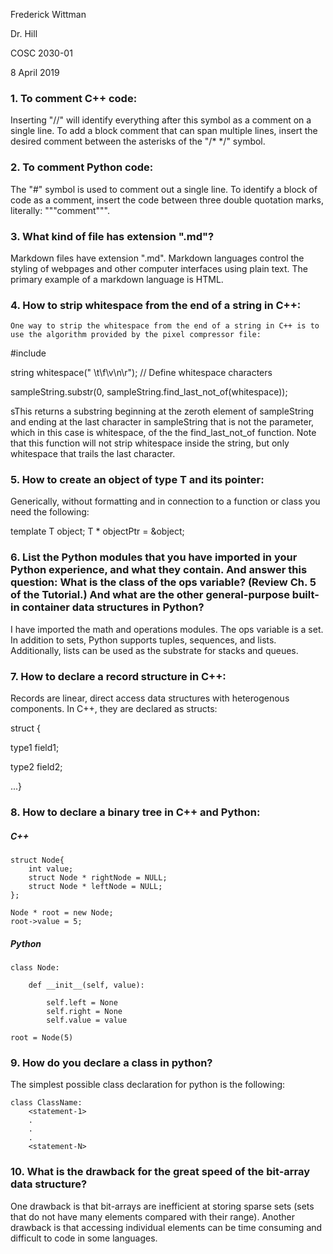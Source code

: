 Frederick Wittman

Dr. Hill

COSC 2030-01

8 April 2019

### 1.  To comment C++ code:

Inserting "//" will identify everything after this symbol as a comment on a single line.  To add a block comment that can span multiple lines, insert the desired comment between the asterisks of the "/* */" symbol.
    
### 2.  To comment Python code:

The "#" symbol is used to comment out a single line.  To identify a block of code as a comment, insert the code between three
double quotation marks, literally: """comment""".
    
### 3.  What kind of file has extension ".md"?

Markdown files have extension ".md".  Markdown languages control the styling of webpages and other computer interfaces using
plain text.  The primary example of a markdown language is HTML.
    

### 4.  How to strip whitespace from the end of a string in C++:
    One way to strip the whitespace from the end of a string in C++ is to use the algorithm provided by the pixel compressor file:
    
#include <string>
    
string whitespace(" \t\f\v\n\r");  // Define whitespace characters
    
sampleString.substr(0, sampleString.find_last_not_of(whitespace));

sThis returns a substring beginning at the zeroth element of sampleString and ending at the last character in sampleString that is not the parameter, which in this case is whitespace, of the the find_last_not_of function.  Note that this function will not strip whitespace inside the string, but only whitespace
that trails the last character.

### 5.  How to create an object of type T and its pointer:

Generically, without formatting and in connection to a function or class you need the following:

template <class T>
T object;
T * objectPtr = &object;
    
### 6.  List the Python modules that you have imported in your Python experience, and what they contain. And answer this question: What is the class of the ops variable? (Review Ch. 5 of the Tutorial.) And what are the other general-purpose built-in container data structures in Python?
    
I have imported the math and operations modules.  The ops variable is a set.  In addition to sets, Python supports tuples,
sequences, and lists. Additionally, lists can be used as the substrate for stacks and queues.

### 7.  How to declare a record structure in C++:

Records are linear, direct access data structures with heterogenous components.  In C++, they are declared as structs:

struct {

type1 field1; 

type2 field2;

...}

### 8.  How to declare a binary tree in C++ and Python:

##### C++
```
struct Node{
	int value;
	struct Node * rightNode = NULL;
	struct Node * leftNode = NULL;
};

Node * root = new Node;
root->value = 5;
```
##### Python
```
class Node:

    def __init__(self, value):

    	self.left = None
    	self.right = None
    	self.value = value

root = Node(5)
```

### 9. How do you declare a class in python?

The simplest possible class declaration for python is the following:
```
class ClassName:
    <statement-1>
    .
    .
    .
    <statement-N>
```

### 10. What is the drawback for the great speed of the bit-array data structure?

One drawback is that bit-arrays are inefficient at storing sparse sets (sets that do not have many elements compared with their range).  Another drawback is that accessing individual elements can be time consuming and difficult to code in some languages.
